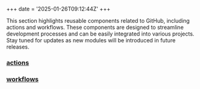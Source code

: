 +++
date = '2025-01-26T09:12:44Z'
+++

This section highlights reusable components related to GitHub, including actions and workflows. These components are designed to streamline development processes and can be easily integrated into various projects. Stay tuned for updates as new modules will be introduced in future releases.

### [actions](./actions)
### [workflows](./workflows)
